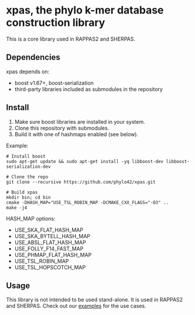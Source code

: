 # xpas, the phylo k-mer database construction library


This is a core library used in RAPPAS2 and SHERPAS.

## Dependencies
xpas depends on:
- boost v1.67+, boost-serialization
- third-party libraries included as submodules in the repository

## Install

1. Make sure boost libraries are installed in your system.
2. Clone this repository with submodules.
3. Build it with one of hashmaps enabled (see below).

Example:
```
# Install boost
sudo apt-get update && sudo apt-get install -yq libboost-dev libboost-serialization-dev

# Clone the repo
git clone --recursive https://github.com/phylo42/xpas.git

# Build xpas
mkdir bin; cd bin
cmake -DHASH_MAP="USE_TSL_ROBIN_MAP -DCMAKE_CXX_FLAGS="-O3" ..
make -j4
```

HASH_MAP options:
- USE_SKA_FLAT_HASH_MAP
- USE_SKA_BYTELL_HASH_MAP
- USE_ABSL_FLAT_HASH_MAP
- USE_FOLLY_F14_FAST_MAP
- USE_PHMAP_FLAT_HASH_MAP
- USE_TSL_ROBIN_MAP
- USE_TSL_HOPSCOTCH_MAP

## Usage
This library is not intended to be used stand-alone. It is used in RAPPAS2 and SHERPAS. Check out our [examples](https://github.com/phylo42/xpas/tree/master/examples) for the use cases.

